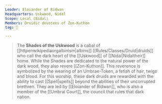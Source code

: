 ```yaml
---
Leader: Eloiander of Ridwan
Headquarters: Uskwood, Nidal
Scope: Local (Nidal)
Members: Druidic devotees of Zon-Kuthon
tag: 👥

---
```


> The **Shades of the Uskwood** is a cabal of [[httpenwikipediaorgalbinism|albino]] [[Rules/Classes/Druid|druids]] who call the dark heart of the [[Uskwood]] of [[Nidal|Nidaltheir]] home.  While the Shades are dedicated to the natural power of the dark wood, they also revere [[Zon-Kuthon]]. This reverence is symbolized by the wearing of an Umbrae-Token, a fetish of hair, twigs and blood. For this worship, these dark druids are rewarded with the ability to cast [[Spell|spells]] beyond the abilities of their uncorrupted brethren. They are led by [[Eloiander of Ridwan]], who is also a member of the [[Umbral Court]], the council that rules that dark nation.








